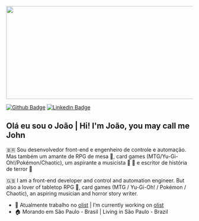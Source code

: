 
<img src="https://images.pexels.com/photos/414171/pexels-photo-414171.jpeg?auto=compress&cs=tinysrgb&dpr=2&h=750&w=1260" height="250" width="1260">

[![Github Badge](https://img.shields.io/badge/-Github-000?style=flat-square&logo=Github&logoColor=white&link=https://github.com/hedenica)](https://github.com/Arthuzuga)
[![Linkedin Badge](https://img.shields.io/badge/-LinkedIn-blue?style=flat-square&logo=Linkedin&logoColor=white&link=https://www.linkedin.com/in/hedenica/)](https://www.linkedin.com/in/joao-arthur-tavares/)

## Olá eu sou o João | Hi! I'm João, you may call me John

:brazil:   Sou desenvolvedor front-end e engenheiro de controle e automação. Mas também um amante de RPG de mesa 🎲, card games (MTG/Yu-Gi-Oh!/Pokémon/Chaotic), um aspirante a musicista :guitar: 🎹 e escritor de história de terror 📓

:uk:   I am a front-end developer and control and automation engineer. But also a lover of tabletop RPG 🎲, card games (MTG / Yu-Gi-Oh! / Pokémon / Chaotic), an aspiring musician and horror story writer.

 - 🔭 Atualmente trabalho no [olist](www.olist.com) | I’m currently working on [olist](www.olist.com)
 - :house: Morando em São Paulo - Brasil | Living in São Paulo - Brazil
